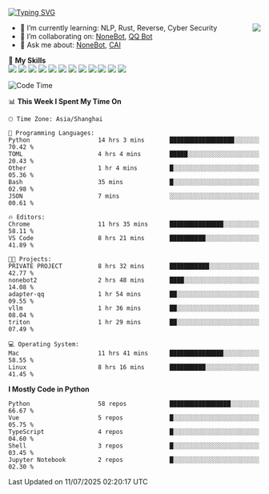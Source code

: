 [![Typing SVG](https://readme-typing-svg.herokuapp.com?size=25&duration=2500&color=8C43EA&vCenter=true&width=200&height=40&lines=Hi+there+%F0%9F%91%8B%F0%9F%8F%BB;I'm+yanyongyu)](https://git.io/typing-svg)

<a href="#">
  <img align="right" src="https://github-readme-stats.vercel.app/api?username=yanyongyu&count_private=true&show_icons=true&bg_color=15,f2f7fd,E0EAFC" />
</a>

- 🌱 I’m currently learning: NLP, Rust, Reverse, Cyber Security
- 👯 I’m collaborating on: [NoneBot](https://github.com/nonebot), [QQ Bot](https://github.com/Mrs4s/go-cqhttp)
- 💬 Ask me about: [NoneBot](https://github.com/nonebot), [CAI](https://github.com/cscs181/CAI)

🌟 **My Skills**  
![](https://img.shields.io/badge/-Python-3e74a2?style=flat-square&logo=Python&logoColor=fff)
![](https://img.shields.io/badge/-TypeScript-3178C6?style=flat-square&logo=TypeScript&logoColor=fff)
![](https://img.shields.io/badge/-Vue-4fc08d?style=flat-square&logo=Vue.js&logoColor=fff)
![](https://img.shields.io/badge/-React-2d98ce?style=flat-square&logo=React&logoColor=fff)
![](https://img.shields.io/badge/-FastAPI-009688?style=flat-square&logo=FastAPI&logoColor=fff)
![](https://img.shields.io/badge/-Linux-000000?style=flat-square&logo=Linux&logoColor=fff)
![](https://img.shields.io/badge/-Docker-2496ED?style=flat-square&logo=Docker&logoColor=fff)
![](https://img.shields.io/badge/-Kubernetes-326CE5?style=flat-square&logo=Kubernetes&logoColor=fff)
![](https://img.shields.io/badge/-GitHub%20Actions-2088FF?style=flat-square&logo=GitHubActions&logoColor=fff)
![](https://img.shields.io/badge/-PostgreSQL-4169E1?style=flat-square&logo=PostgreSQL&logoColor=fff)
![](https://img.shields.io/badge/-Redis-DC382D?style=flat-square&logo=Redis&logoColor=fff)
![](https://img.shields.io/badge/-MongoDB-47A248?style=flat-square&logo=MongoDB&logoColor=fff)

<!--START_SECTION:waka-->
![Code Time](http://img.shields.io/badge/Code%20Time-7%2C725%20hrs%2042%20mins-blue)

📊 **This Week I Spent My Time On** 

```text
🕑︎ Time Zone: Asia/Shanghai

💬 Programming Languages: 
Python                   14 hrs 3 mins       ██████████████████░░░░░░░   70.42 % 
TOML                     4 hrs 4 mins        █████░░░░░░░░░░░░░░░░░░░░   20.43 % 
Other                    1 hr 4 mins         █░░░░░░░░░░░░░░░░░░░░░░░░   05.36 % 
Bash                     35 mins             █░░░░░░░░░░░░░░░░░░░░░░░░   02.98 % 
JSON                     7 mins              ░░░░░░░░░░░░░░░░░░░░░░░░░   00.61 % 

🔥 Editors: 
Chrome                   11 hrs 35 mins      ███████████████░░░░░░░░░░   58.11 % 
VS Code                  8 hrs 21 mins       ██████████░░░░░░░░░░░░░░░   41.89 % 

🐱‍💻 Projects: 
PRIVATE PROJECT          8 hrs 32 mins       ███████████░░░░░░░░░░░░░░   42.77 % 
nonebot2                 2 hrs 48 mins       ████░░░░░░░░░░░░░░░░░░░░░   14.08 % 
adapter-qq               1 hr 54 mins        ██░░░░░░░░░░░░░░░░░░░░░░░   09.55 % 
vllm                     1 hr 36 mins        ██░░░░░░░░░░░░░░░░░░░░░░░   08.04 % 
triton                   1 hr 29 mins        ██░░░░░░░░░░░░░░░░░░░░░░░   07.49 % 

💻 Operating System: 
Mac                      11 hrs 41 mins      ███████████████░░░░░░░░░░   58.55 % 
Linux                    8 hrs 16 mins       ██████████░░░░░░░░░░░░░░░   41.45 % 
```

**I Mostly Code in Python** 

```text
Python                   58 repos            █████████████████░░░░░░░░   66.67 % 
Vue                      5 repos             █░░░░░░░░░░░░░░░░░░░░░░░░   05.75 % 
TypeScript               4 repos             █░░░░░░░░░░░░░░░░░░░░░░░░   04.60 % 
Shell                    3 repos             █░░░░░░░░░░░░░░░░░░░░░░░░   03.45 % 
Jupyter Notebook         2 repos             █░░░░░░░░░░░░░░░░░░░░░░░░   02.30 % 
```




 Last Updated on 11/07/2025 02:20:17 UTC
<!--END_SECTION:waka-->
